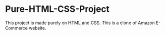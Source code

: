 # Pure-HTML-CSS-Project
This project is made purely on HTML and CSS. This is a clone of Amazon E-Commerce website.
